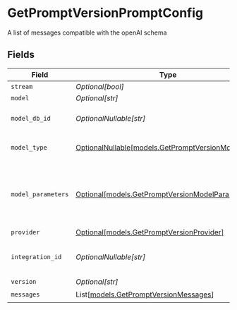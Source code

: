 # GetPromptVersionPromptConfig

A list of messages compatible with the openAI schema


## Fields

| Field                                                                                            | Type                                                                                             | Required                                                                                         | Description                                                                                      |
| ------------------------------------------------------------------------------------------------ | ------------------------------------------------------------------------------------------------ | ------------------------------------------------------------------------------------------------ | ------------------------------------------------------------------------------------------------ |
| `stream`                                                                                         | *Optional[bool]*                                                                                 | :heavy_minus_sign:                                                                               | N/A                                                                                              |
| `model`                                                                                          | *Optional[str]*                                                                                  | :heavy_minus_sign:                                                                               | N/A                                                                                              |
| `model_db_id`                                                                                    | *OptionalNullable[str]*                                                                          | :heavy_minus_sign:                                                                               | The id of the resource                                                                           |
| `model_type`                                                                                     | [OptionalNullable[models.GetPromptVersionModelType]](../models/getpromptversionmodeltype.md)     | :heavy_minus_sign:                                                                               | The modality of the model                                                                        |
| `model_parameters`                                                                               | [Optional[models.GetPromptVersionModelParameters]](../models/getpromptversionmodelparameters.md) | :heavy_minus_sign:                                                                               | Model Parameters: Not all parameters apply to every model                                        |
| `provider`                                                                                       | [Optional[models.GetPromptVersionProvider]](../models/getpromptversionprovider.md)               | :heavy_minus_sign:                                                                               | N/A                                                                                              |
| `integration_id`                                                                                 | *OptionalNullable[str]*                                                                          | :heavy_minus_sign:                                                                               | The ID of the integration to use                                                                 |
| `version`                                                                                        | *Optional[str]*                                                                                  | :heavy_minus_sign:                                                                               | N/A                                                                                              |
| `messages`                                                                                       | List[[models.GetPromptVersionMessages](../models/getpromptversionmessages.md)]                   | :heavy_check_mark:                                                                               | N/A                                                                                              |